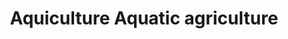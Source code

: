 ---
title: Aquiculture Aquatic agriculture
longTitle: 'Aquiculture, Aquatic agriculture'
tags:
- gccommon
use:
- "[[Aquaculture]]"
---